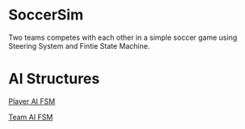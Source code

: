 # SoccerSim
 Two teams competes with each other in a simple soccer game using Steering System and Fintie State Machine. 

# AI Structures
[Player AI FSM](https://github.com/aOttf/SoccerSim/blob/main/Player%20AI%20FSM.png)

[Team AI FSM](https://github.com/aOttf/SoccerSim/blob/main/Team%20AI%20FSM.png)
